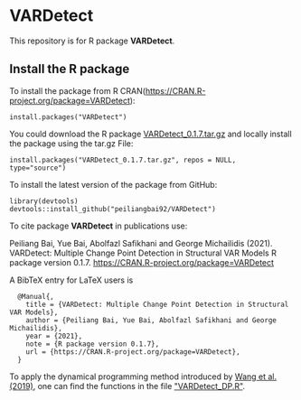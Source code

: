 # VARDetect

This repository is for R package **VARDetect**. 



##  Install the R package 

To install the package from R CRAN(https://CRAN.R-project.org/package=VARDetect):
```
install.packages("VARDetect")
```


You could download the R package [VARDetect_0.1.7.tar.gz](VARDetect_0.1.7.tar.gz) and locally install the package using the tar.gz File:
```
install.packages("VARDetect_0.1.7.tar.gz", repos = NULL, type="source")
```

To install the latest version of the package from GitHub:
```
library(devtools)
devtools::install_github("peiliangbai92/VARDetect")
```

To cite package **VARDetect** in publications use:

  Peiliang Bai, Yue Bai, Abolfazl Safikhani and George Michailidis (2021). VARDetect: Multiple Change Point Detection in Structural VAR Models
  R package version 0.1.7. https://CRAN.R-project.org/package=VARDetect

A BibTeX entry for LaTeX users is
```
  @Manual{,
    title = {VARDetect: Multiple Change Point Detection in Structural VAR Models},
    author = {Peiliang Bai, Yue Bai, Abolfazl Safikhani and George Michailidis},
    year = {2021},
    note = {R package version 0.1.7},
    url = {https://CRAN.R-project.org/package=VARDetect},
  }
 ```


To apply the dynamical programming method introduced by [Wang et al. (2019)](https://arxiv.org/abs/1909.06359), one can find the functions in the file ["VARDetect_DP.R"](https://github.com/peiliangbai92/VARDetect/blob/main/VARDetect_DP.R). 
